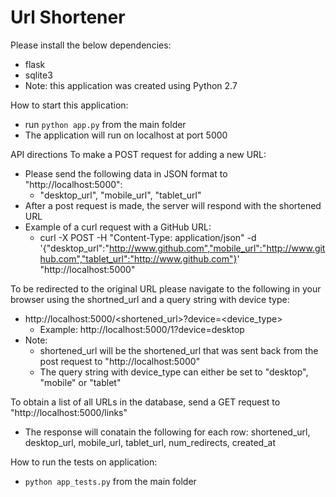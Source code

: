 # Url Shortener

Please install the below dependencies:
- flask
- sqlite3
- Note: this application was created using Python 2.7

How to start this application:
- run `python app.py` from the main folder
- The application will run on localhost at port 5000

API directions
To make a POST request for adding a new URL:
- Please send the following data in JSON format to "http://localhost:5000":
	- "desktop_url", "mobile_url", "tablet_url"
- After a post request is made, the server will respond with the shortened URL
- Example of a curl request with a GitHub URL:
	- curl -X POST -H "Content-Type: application/json" -d '{"desktop_url":"http://www.github.com","mobile_url":"http://www.github.com","tablet_url":"http://www.github.com"}' "http://localhost:5000"

To be redirected to the original URL please navigate to the following in your browser using the shortned_url and a query string with device type:
- http://localhost:5000/<shortened_url>?device=<device_type>
	- Example: http://localhost:5000/1?device=desktop
- Note:
	- shortened_url will be the shortened_url that was sent back from the post request to "http://localhost:5000"
	- The query string with device_type can either be set to "desktop", "mobile" or "tablet"

To obtain a list of all URLs in the database, send a GET request to "http://localhost:5000/links"
- The response will conatain the following for each row: shortened_url, desktop_url, mobile_url, tablet_url, num_redirects, created_at

How to run the tests on application:
-  `python app_tests.py` from the main folder